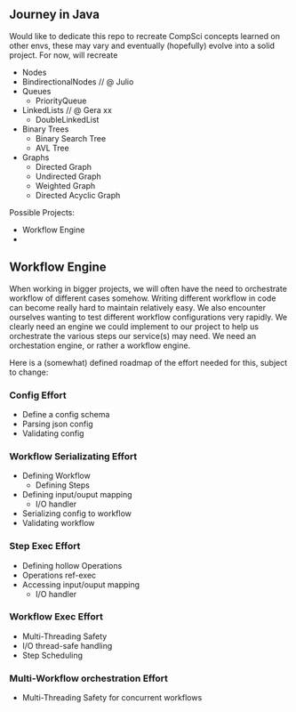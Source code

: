 ## Journey in Java
Would like to dedicate this repo to recreate CompSci concepts learned on other envs, these may vary and eventually (hopefully) evolve into a solid project. For now, will recreate

 - Nodes
  - BindirectionalNodes // @ Julio 
 - Queues
    - PriorityQueue
 - LinkedLists // @ Gera xx
    - DoubleLinkedList
 - Binary Trees
    - Binary Search Tree
    - AVL Tree
 - Graphs
    - Directed Graph
    - Undirected Graph
    - Weighted Graph
    - Directed Acyclic Graph

Possible Projects:
 - Workflow Engine
 - 








## Workflow Engine
When working in bigger projects, we will often have the need to orchestrate workflow of different cases somehow. Writing different workflow in code can become really hard to maintain relatively easy. We also encounter ourselves wanting to test different workflow configurations very rapidly. We clearly need an engine we could implement to our project to help us orchestrate the various steps our service(s) may need. We need an orchestation engine, or rather a workflow engine.

Here is a (somewhat) defined roadmap of the effort needed for this, subject to change:
### Config Effort
- Define a config schema
- Parsing json config
- Validating config

### Workflow Serializating Effort
- Defining Workflow
   - Defining Steps
- Defining input/ouput mapping
   - I/O handler
- Serializing config to workflow
- Validating workflow

### Step Exec Effort
- Defining hollow Operations
- Operations ref-exec
- Accessing input/ouput mapping
   - I/O handler

### Workflow Exec Effort
- Multi-Threading Safety
- I/O thread-safe handling
- Step Scheduling 

### Multi-Workflow orchestration Effort
- Multi-Threading Safety for concurrent workflows
